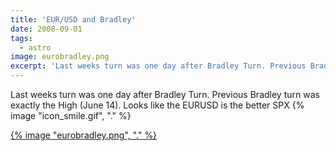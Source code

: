 ```yaml
---
title: 'EUR/USD and Bradley'
date: 2008-09-01
tags:
  - astro
image: eurobradley.png
excerpt: 'Last weeks turn was one day after Bradley Turn. Previous Bradley turn was exactly the High (June 14). Looks like the EURUSD is the better SPX  '
---
```


<p>Last weeks turn was one day after Bradley Turn. Previous Bradley turn was exactly the High (June 14). Looks like the EURUSD is the better SPX {% image "icon_smile.gif", "." %} </p>
<p><a href='{% image "eurobradley.png", "linkonly" %}' title="EURUSD and bradley Sept 2008">{% image "eurobradley.png", "." %}</a></p>
<p><!-- ~ --><!-- ~ --></p>